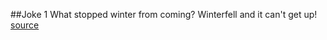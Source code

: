 ##Joke 1
What stopped winter from coming? Winterfell and it can't get up!   
[source](http://www.jokes4us.com/celebrityjokes/gameofthronesjokes.html)
